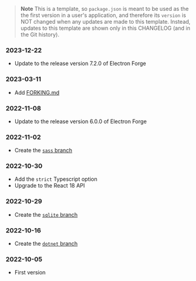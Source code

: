 > **Note**
> This is a template,
> so `package.json` is meant to be used as the the first version in a user's application,
> and therefore its `version` is NOT changed when any updates are made to this template.
> Instead, updates to this template are shown only in this CHANGELOG (and in the Git history).

### 2023-12-22

- Update to the release version 7.2.0 of Electron Forge

### 2023-03-11

- Add [FORKING.md](./FORKING.md)

### 2022-11-08

- Update to the release version 6.0.0 of Electron Forge

### 2022-11-02

- Create the [`sass` branch](https://github.com/cwellsx/electron_forge_template/tree/sass)

### 2022-10-30

- Add the `strict` Typescript option
- Upgrade to the React 18 API

### 2022-10-29

- Create the [`sqlite` branch](https://github.com/cwellsx/electron_forge_template/tree/sqlite)

### 2022-10-16

- Create the [`dotnet` branch](https://github.com/cwellsx/electron_forge_template/tree/dotnet)

### 2022-10-05

- First version
